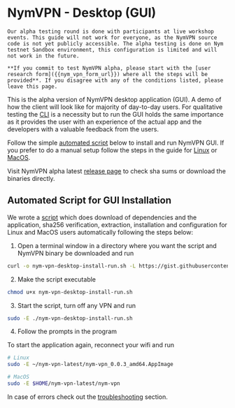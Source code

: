 # NymVPN - Desktop (GUI)

```admonish info
Our alpha testing round is done with participants at live workshop events. This guide will not work for everyone, as the NymVPN source code is not yet publicly accessible. The alpha testing is done on Nym testnet Sandbox environment, this configuration is limited and will not work in the future.

**If you commit to test NymVPN alpha, please start with the [user research form]({{nym_vpn_form_url}}) where all the steps will be provided**. If you disagree with any of the conditions listed, please leave this page.
```

This is the alpha version of NymVPN desktop application (GUI). A demo of how the client will look like for majority of day-to-day users. For qualitative testing the [CLI](cli.md) is a necessity but to run the GUI holds the same importance as it provides the user with an experience of the actual app and the developers with a valuable feedback from the users.

Follow the simple [automated script](#automated-script-for-gui-installation) below to install and run NymVPN GUI. If you prefer to do a manual setup follow the steps in the guide for [Linux](gui-linux.md) or [MacOS](gui-mac.md).

Visit NymVPN alpha latest [release page]({{nym_vpn_latest_binary_url}}) to check sha sums or download the binaries directly.

## Automated Script for GUI Installation

We wrote a [script](https://gist.github.com/serinko/e0a9f7ff3d79e974ec6f6783caa1137e) which does download of dependencies and the application, sha256 verification, extraction, installation and configuration for Linux and MacOS users automatically following the steps below:

1. Open a terminal window in a directory where you want the script and NymVPN binary be downloaded and run
```sh
curl -o nym-vpn-desktop-install-run.sh -L https://gist.githubusercontent.com/serinko/e0a9f7ff3d79e974ec6f6783caa1137e/raw/227c8c348a1e58f68cb500e4504b22412177c680/nym-vpn-desktop-install-run.sh
```

2. Make the script executable
```sh
chmod u+x nym-vpn-desktop-install-run.sh
```

3. Start the script, turn off any VPN and run
```sh
sudo -E ./nym-vpn-desktop-install-run.sh
```

4. Follow the prompts in the program

To start the application again, reconnect your wifi and run
```sh
# Linux
sudo -E ~/nym-vpn-latest/nym-vpn_0.0.3_amd64.AppImage

# MacOS
sudo -E $HOME/nym-vpn-latest/nym-vpn
```

In case of errors check out the [troubleshooting](troubleshooting.md#running-gui-failed-due-to-toml-parse-error) section.
